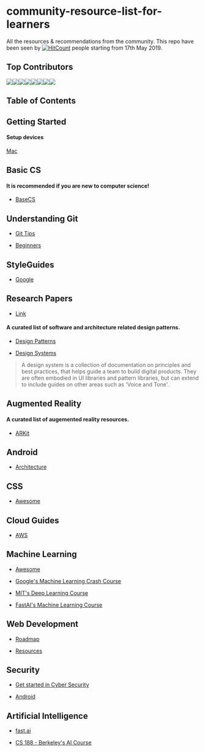 # community-resource-list-for-learners

All the resources & recommendations from the community. This repo have been seen by [![HitCount](http://hits.dwyl.io/fnplus/community-resource-list.svg)](http://hits.dwyl.io/fnplus/community-resource-list) people starting from 17th May 2019.

## Top Contributors

[![](https://sourcerer.io/fame/xlogix/fnplus/community-recommended/images/0)](https://sourcerer.io/fame/xlogix/fnplus/community-recommended/links/0)[![](https://sourcerer.io/fame/xlogix/fnplus/community-recommended/images/1)](https://sourcerer.io/fame/xlogix/fnplus/community-recommended/links/1)[![](https://sourcerer.io/fame/xlogix/fnplus/community-recommended/images/2)](https://sourcerer.io/fame/xlogix/fnplus/community-recommended/links/2)[![](https://sourcerer.io/fame/xlogix/fnplus/community-recommended/images/3)](https://sourcerer.io/fame/xlogix/fnplus/community-recommended/links/3)[![](https://sourcerer.io/fame/xlogix/fnplus/community-recommended/images/4)](https://sourcerer.io/fame/xlogix/fnplus/community-recommended/links/4)[![](https://sourcerer.io/fame/xlogix/fnplus/community-recommended/images/5)](https://sourcerer.io/fame/xlogix/fnplus/community-recommended/links/5)[![](https://sourcerer.io/fame/xlogix/fnplus/community-recommended/images/6)](https://sourcerer.io/fame/xlogix/fnplus/community-recommended/links/6)[![](https://sourcerer.io/fame/xlogix/fnplus/community-recommended/images/7)](https://sourcerer.io/fame/xlogix/fnplus/community-recommended/links/7)

## Table of Contents



## Getting Started

#### Setup devices

[Mac](https://github.com/donnemartin/dev-setup)

## Basic CS

#### It is recommended if you are new to computer science!

-   [BaseCS](https://github.com/vaidehijoshi/basecs-series)
    

## Understanding Git

-   [Git Tips](https://github.com/alexpate/awesome-design-systems)
    

-   [Beginners](https://github.com/MunGell/awesome-for-beginners)
    

## StyleGuides

-   [Google](https://github.com/google/styleguide)
    

## Research Papers

-   [Link](https://github.com/papers-we-love/papers-we-love)
    

#### A curated list of software and architecture related design patterns.

-   [Design Patterns](https://github.com/DovAmir/awesome-design-patterns)
    
-   [Design Systems](https://github.com/alexpate/awesome-design-systems)
    

> A design system is a collection of documentation on principles and best practices, that helps guide a team to build digital products. They are often embodied in UI libraries and pattern libraries, but can extend to include guides on other areas such as 'Voice and Tone'.

## Augmented Reality

#### A curated list of augemented reality resources.

-   [ARKit](https://github.com/olucurious/Awesome-ARKit)
    

## Android

-   [Architecture](https://github.com/ribot/android-guidelines)
    

## CSS

-   [Awesome](https://github.com/awesome-css-group/awesome-css)
    

## Cloud Guides

-   [AWS](https://github.com/open-guides/og-aws)
    

## Machine Learning

-   [Awesome](https://github.com/josephmisiti/awesome-machine-learning)

-   [Google's Machine Learning Crash Course](https://developers.google.com/machine-learning/crash-course/)

-   [MIT's Deep Learning Course](https://deeplearning.mit.edu/)

-   [FastAI's Machine Learning Course](http://course18.fast.ai/ml)
    

## Web Development

-   [Roadmap](https://github.com/kamranahmedse/developer-roadmap)
    
-   [Resources](https://github.com/geeksgarage/resources-full-stack-web-developer)
    

## Security

-   [Get started in Cyber Security](https://github.com/NAVHITS/cyber-security-resources)

-   [Android](https://github.com/ashishb/android-security-awesome)

## Artificial Intelligence

-   [fast.ai](https://www.fast.ai/)

-   [CS 188 - Berkeley's AI Course](https://inst.eecs.berkeley.edu/~cs188/fa18/)
